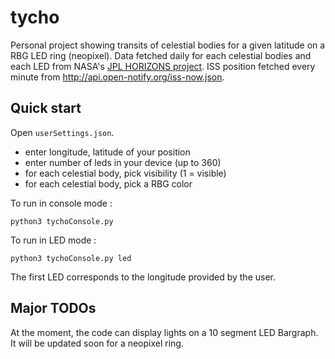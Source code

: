 # tycho
Personal project showing transits of celestial bodies for a given latitude on a RBG LED ring (neopixel). Data fetched daily for each celestial bodies and each LED from NASA's [JPL HORIZONS project](https://ssd.jpl.nasa.gov/horizons.cgi). ISS position fetched every minute from http://api.open-notify.org/iss-now.json.

## Quick start
Open `userSettings.json`.
- enter longitude, latitude of your position
- enter number of leds in your device (up to 360)
- for each celestial body, pick visibility (1 = visible)
- for each celestial body, pick a RBG color

To run in console mode :

`python3 tychoConsole.py`


To run in LED mode :

`python3 tychoConsole.py led`

The first LED corresponds to the longitude provided by the user.

## Major TODOs
At the moment, the code can display lights on a 10 segment LED Bargraph. It will be updated soon for a neopixel ring.
